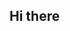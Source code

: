 ## Hi there 

<!--
**Omma-r/Omma-r** is a ✨ 
_special_ ✨ repository because its `README.md` (this file) appears on your GitHub profile.

Here are some ideas to get you started:

- 🔭 I’m currently working on ...hotel cid
- 🌱 I’m currently learning ...a programar
- 👯 I’m looking to collaborate on ...en una pagina
- 🤔 I’m looking for help with ...entender como se usa esta app
- 💬 Ask me about ...cualquier tema
- 📫 How to reach me: ... conectarme a que 
- 😄 Pronouns: ...el
- ⚡ Fun fact: ...si
-->
